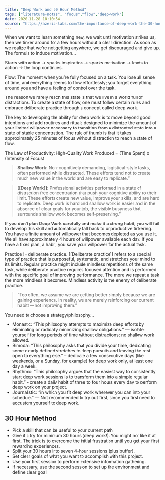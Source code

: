 ```yaml
---
title: "Deep Work and 30 Hour Method"
tags: ["literature-notes", "focus","flow","deep-work"]
date: 2020-11-28 18:10:54
source: "https://azeria-labs.com/the-importance-of-deep-work-the-30-hour-method-for-learning-a-new-skill/"
---
```


When we want to learn something new, we wait until motivation strikes us, then we tinker around for a few hours without a clear direction. As soon as we realize that we’re not getting anywhere, we get discouraged and give up. The formula to induce motivation...

Starts with action -> sparks inspiration -> sparks motivation -> leads to action -> the loop continues.

Flow: The moment when you’re fully focused on a task. You lose all sense of time, and everything seems to flow effortlessly; you forget everything around you and have a feeling of control over the task.

The reason we rarely reach this state is that we live in a world full of distractions. To create a state of flow, one must follow certain rules and embrace deliberate practice through a concept called deep work.

The key to developing the ability for deep work is to move beyond good intentions and add routines and rituals designed to minimize the amount of your limited willpower necessary to transition from a distracted state into a state of stable concentration. The rule of thumb is that it takes approximately 25 minutes of focus without distraction to reach a state of flow.

The Law of Productivity: High-Quality Work Produced = (Time Spent) x (Intensity of Focus)

> **Shallow Work**: Non-cognitively demanding, logistical-style tasks, often performed while distracted. These efforts tend not to create much new value in the world and are easy to replicate.”

> **[[Deep Work]]**: Professional activities performed in a state of distraction free concentration that push your cognitive ability to their limit. These efforts create new value, improve your skills, and are hard to replicate. Deep work is hard and shallow work is easier and in the absence of clear goals for your job, the visible busyness that surrounds shallow work becomes self-preserving.”

If you don’t plan Deep Work carefully and make it a strong habit, you will fail to develop this skill and automatically fall back to unproductive tinkering. You have a finite amount of willpower that becomes depleted as you use it. We all have approximately 4 hours of willpower available each day. If you have a fixed plan, a habit, you save your willpower for the actual task.

Practice != deliberate practice. [[Deliberate practice]] refers to a special type of practice that is purposeful, systematic, and stretches your mind to its limits. Regular practice might include mindless repetitions of the same task, while deliberate practice requires focused attention and is performed with the specific goal of improving performance. The more we repeat a task the more mindless it becomes. Mindless activity is the enemy of deliberate practice.

> “Too often, we assume we are getting better simply because we are gaining experience. In reality, we are merely reinforcing our current habits — not improving them.”

You need to choose a strategy/philosophy...

- Monastic: “This philosophy attempts to maximize deep efforts by eliminating or radically minimizing shallow obligations.” — isolate yourself for long periods of time without distractions; no shallow work allowed.
- Bimodal: “This philosophy asks that you divide your time, dedicating some clearly defined stretches to deep pursuits and leaving the rest open to everything else.” – dedicate a few consecutive days (like weekends, or a Sunday, for example) for deep work only, at least one day a week.
- Rhythmic: “This philosophy argues that the easiest way to consistently start deep work sessions is to transform them into a simple regular habit.” – create a daily habit of three to four hours every day to perform deep work on your project.
- Journalistic: “in which you fit deep work wherever you can into your schedule.” — Not recommended to try out first, since you first need to accustom yourself to deep work.

## 30 Hour Method

- Pick a skill that can be useful to your current path
- Give it a try for minimum 30 hours (deep work!). You might not like it at first. The trick is to overcome the initial frustration until you get your first rewarding experiences.
- Split your 30 hours into seven 4-hour sessions (plus buffer). 
- Set clear goals of what you want to accomplish with this project. 
- Use your first session to perform extensive information gathering.
- If necessary, use the second session to set up the environment and define clear goal
